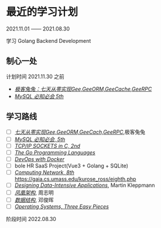 # 最近的学习计划

2021.11.01 —— 2021.08.30

学习 Golang Backend Development

## 制心一处

计划时间 2021.11.30 之前

- [*极客兔兔：七天从零实现Gee,GeeORM,GeeCache,GeeRPC*](https://geektutu.com/post/gee.html)
- [*MySQL 必知必会 5th*](https://book.douban.com/subject/35167240/)

## 学习路线

- [ ] [*七天从零实现Gee,GeeORM,GeeCach,GeeRPC*](https://geektutu.com/post/gee.html),极客兔兔
- [ ] [*MySQL 必知必会, 5th*](https://book.douban.com/subject/35167240/)
- [ ] [*TCP/IP SOCKETS in C, 2nd*](https://www.oreilly.com/library/view/tcpip-sockets-in/9780080923215/)
- [ ] [*The Go Programming Languages*](https://book.douban.com/subject/26337545/)
- [ ] [*DevOps with Docker*](https://devopswithdocker.com/)
- [ ] bole HR SaaS Project(Vue3 + Golang + SQLite)
- [ ] [*Computing Network, 8th*](https://gaia.cs.umass.edu/kurose_ross/eighth.php)
https://gaia.cs.umass.edu/kurose_ross/eighth.php
- [ ] [*Designing Data-Intensive Applications*](https://dataintensive.net/), Martin Kleppmann
- [ ] [*凤凰架构*](http://icyfenix.cn/), 周志明
- [ ] [*数据结构*](https://book.douban.com/subject/1506064/), 邓俊晖
- [ ] [*Operating Systems, Three Easy Pieces*](https://pages.cs.wisc.edu/~remzi/OSTEP/)

阶段时间 2022.08.30
